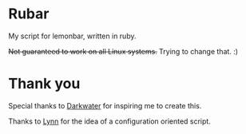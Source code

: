 # Rubar

My script for lemonbar, written in ruby.

~~Not guaranteed to work on all Linux systems.~~
Trying to change that. :)

# Thank you

Special thanks to [Darkwater](http://www.github.com/Darkwater) for inspiring me to create this.

Thanks to [Lynn](http://www.github.com/muse) for the idea of a configuration oriented script.

